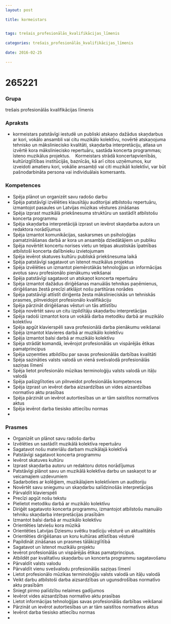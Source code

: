 ```yaml
---
layout: post
    
title: kormeistars

    
tags: trešais_profesionālās_kvalifikācijas_līmenis
    
categories: trešais_profesionālās_kvalifikācijas_līmenis
    
date: 2016-02-25
    
---
```

# 265221

### Grupa
trešais profesionālās kvalifikācijas līmenis


### Apraksts

*  kormeistars patstāvīgi iestudē un publiski atskaņo dažādus skaņdarbus ar kori, vokālo ansambli vai citu muzikālo kolektīvu, novērtē atskaņojuma tehnisko un māksliniecisko kvalitāti, skaņdarba interpretāciju, atlasa un izvērtē kora māksliniecisko repertuāru, sastāda koncerta programmas; īsteno muzikālus projektus.     Kormeistars strādā koncertapvienībās, kultūrizglītības institūcijās, baznīcās, kā arī citos uzņēmumos, kur izveidoti amatieru kori, vokālie ansambļi vai citi muzikāli kolektīvi, var būt pašnodarbināta persona vai individuālais komersants.

### Kompetences

* Spēja plānot un organizēt savu radošo darbu
* Spēja patstāvīgi izvēlēties klausītāju auditorijai atbilstošu repertuāru, izmantojot pasaules un Latvijas mūzikas vēstures zināšanas
* Spēja izprast muzikālā priekšnesuma struktūru un sastādīt atbilstošu koncerta programmu
* Spēja skaņdarba interpretācijā izprast un ievērot skaņdarba autora un redaktora norādījumus
* Spēja izmantot komunikācijas, saskarsmes un psiholoģijas pamatzināšanas darbā ar kora un ansambļa dziedātājiem un publiku
* Spēja novērtēt koncertu norises vietu un telpas akustiskās īpatnības atbilstoši koncerta dalībnieku izvietojumam
* Spēja ievērot skatuves kultūru publiskā priekšnesuma laikā
* Spēja patstāvīgi sagatavot un īstenot muzikālus projektus
* Spēja izvēlēties un izmantot piemērotākās tehnoloģijas un informācijas avotus savu profesionālo pienākumu veikšanai
* Spēja patstāvīgi sagatavot un atskaņot koncerta repertuāru
* Spēja izmantot dažādus diriģēšanas manuālās tehnikas paņēmienus, diriģēšanas žestā precīzi atklājot nošu partitūras norādes
* Spēja patstāvīgi attīstīt diriģenta žesta mākslinieciskās un tehniskās prasmes, pilnveidojot profesionālo kvalifikāciju
* Spēja pārzināt diriģēšanas vēsturi un tās attīstību
* Spēja novērtēt savu un citu izpildītāju skaņdarbu interpretācijas
* Spēja radoši izmantot kora un vokālā darba metodiku darbā ar muzikālo kolektīvu
* Spēja apgūt klavierspēli sava profesionālā darba pienākumu veikšanai
* Spēja izmantot klavieres darbā ar muzikālo kolektīvu
* Spēja izmantot balsi darbā ar muzikālo kolektīvu
* Spēja strādāt komandā, ievērojot profesionālās un vispārējās ētikas pamatprincipus
* Spēja uzņemties atbildību par savas profesionālās darbības kvalitāti
* Spēja sazināties valsts valodā un vienā svešvalodā profesionālās saziņas līmenī
* Spēja lietot profesionālo mūzikas terminoloģiju valsts valodā un itāļu valodā
* Spēja pašizglītoties un pilnveidot profesionālās kompetences
* Spēja izprast un ievērot darba aizsardzības un vides aizsardzības normatīvo aktu prasības
* Spēja pārzināt un ievērot autortiesības un ar tām saistītos normatīvos aktus
* Spēja ievērot darba tiesisko attiecību normas
* 

### Prasmes 
* Organizēt un plānot savu radošo darbu
* Izvēlēties un sastādīt muzikālā kolektīva repertuāru
* Sagatavot nošu materiālu darbam muzikālajā kolektīvā
* Patstāvīgi sagatavot koncerta programmu
* Ievērot skatuves kultūru
* Izprast skaņdarba autoru un redaktoru dotos norādījumus
* Patstāvīgi plānot savu un muzikālā kolektīva darbu un saskaņot to ar veicamajiem uzdevumiem
* Sadarboties ar kolēģiem, muzikālajiem kolektīviem un auditoriju
* Novērtēt savu sniegumu un skaņdarbu salīdzinošās interpretācijas
* Pārvaldīt klavierspēli
* Precīzi apgūt nošu tekstu
* Pielietot metodiku darbā ar muzikālo kolektīvu
* Diriģēt sagatavoto koncerta programmu, izmantojot atbilstošu manuālo tehniku skaņdarba interpretācijas prasībām
* Izmantot balsi darbā ar muzikālo kolektīvu
* Orientēties latviešu kora mūzikā
* Orientēties Latvijas Dziesmu svētku tradīciju vēsturē un aktualitātēs
* Orientēties diriģēšanas un koru kultūras attīstības vēsturē
* Papildināt zināšanas un prasmes tālākizglītībā
* Sagatavot un īstenot muzikālu projektu
* Ievērot profesionālās un vispārējās ētikas pamatprincipus.
*  Atbildēt par kvalitatīvu skaņdarbu un koncerta programmu sagatavošanu
* Pārvaldīt valsts valodu
* Pārvaldīt vienu svešvalodu profesionālās saziņas līmenī
* Lietot profesionālo mūzikas terminoloģiju valsts valodā un itāļu valodā
* Veikt darbu atbilstoši darba aizsardzības un ugunsdrošības normatīvo aktu prasībām
* Sniegt pirmo palīdzību nelaimes gadījumos
* Ievērot vides aizsardzības normatīvo aktu prasības
* Lietot informācijas tehnoloģijas savas profesionālās darbības veikšanai
* Pārzināt un ievērot autortiesības un ar tām saistītos normatīvos aktus
* Ievērot darba tiesisko attiecību normas
* 